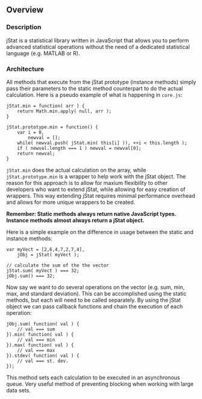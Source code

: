 ## Overview

### Description

jStat is a statistical library written in JavaScript that allows you to perform advanced statistical operations without the need of a dedicated statistical language (e.g. MATLAB or R).

### Architecture

All methods that execute from the jStat prototype (instance methods) simply pass their parameters to the static method counterpart to do the actual calculation.
Here is a pseudo example of what is happening in `core.js`:

    jStat.min = function( arr ) {
        return Math.min.apply( null, arr );
    }

    jStat.prototype.min = function() {
        var i = 0,
            newval = [];
        while( newval.push( jStat.min( this[i] )), ++i < this.length );
        if ( newval.length === 1 ) newval = newval[0];
        return newval;
    }

`jStat.min` does the actual calculation on the array, while `jStat.prototype.min` is a wrapper to help work with the jStat object.
The reason for this approach is to allow for maxium flexibility to other developers who want to extend jStat, while allowing for easy creation of wrappers.
This way extending jStat requires minimal performance overhead and allows for more unique wrappers to be created.

**Remember: Static methods always return native JavaScript types. Instance methods almost always return a jStat object.**

Here is a simple example on the difference in usage between the static and instance methods:

    var myVect = [2,6,4,7,2,7,4],
        jObj = jStat( myVect );

    // calculate the sum of the the vector
    jStat.sum( myVect ) === 32;
    jObj.sum() === 32;

Now say we want to do several operations on the vector (e.g. sum, min, max, and standard deviation).
This can be accomplished using the static methods, but each will need to be called separately.
By using the jStat object we can pass callback functions and chain the execution of each operation:

    jObj.sum( function( val ) {
        // val === sum
    }).min( function( val ) {
        // val === min
    }).max( function( val ) {
        // val === max
    }).stdev( function( val ) {
        // val === st. dev.
    });

This method sets each calculation to be executed in an asynchronous queue.
Very useful method of preventing blocking when working with large data sets.
